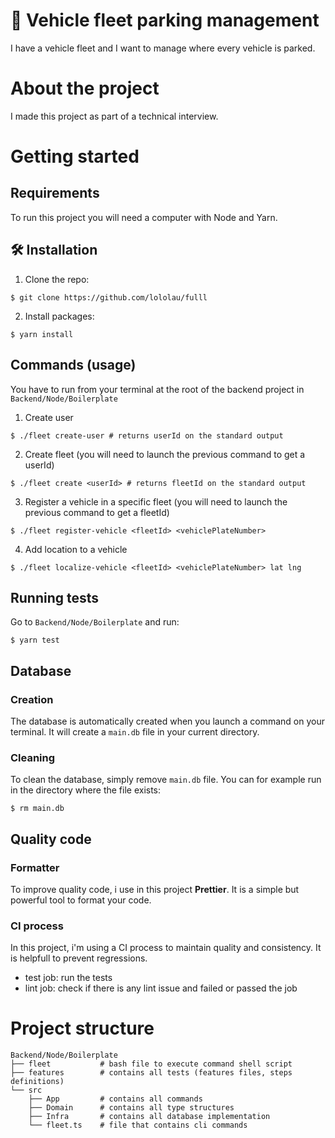 # 🚗 Vehicle fleet parking management

I have a vehicle fleet and I want to manage where every vehicle is parked.

# About the project

I made this project as part of a technical interview.

# Getting started

## Requirements

To run this project you will need a computer with Node and Yarn.

## 🛠️ Installation

1. Clone the repo:

```
$ git clone https://github.com/lololau/fulll
```

2. Install packages:

```
$ yarn install
```

## Commands (usage)

You have to run from your terminal at the root of the backend project in `Backend/Node/Boilerplate`

1. Create user

```
$ ./fleet create-user # returns userId on the standard output
```

2. Create fleet (you will need to launch the previous command to get a userId)

```
$ ./fleet create <userId> # returns fleetId on the standard output
```

3. Register a vehicle in a specific fleet (you will need to launch the previous command to get a fleetId)

```
$ ./fleet register-vehicle <fleetId> <vehiclePlateNumber>
```

4. Add location to a vehicle

```
$ ./fleet localize-vehicle <fleetId> <vehiclePlateNumber> lat lng
```

## Running tests

Go to `Backend/Node/Boilerplate` and run:

```
$ yarn test
```

## Database

### Creation

The database is automatically created when you launch a command on your terminal.
It will create a `main.db` file in your current directory.

### Cleaning

To clean the database, simply remove `main.db` file.
You can for example run in the directory where the file exists:

```
$ rm main.db
```

## Quality code

### Formatter

To improve quality code, i use in this project **Prettier**.
It is a simple but powerful tool to format your code.

### CI process

In this project, i'm using a CI process to maintain quality and consistency.
It is helpfull to prevent regressions.

- test job: run the tests
- lint job: check if there is any lint issue and failed or passed the job

# Project structure

```
Backend/Node/Boilerplate
├── fleet           # bash file to execute command shell script
├── features        # contains all tests (features files, steps definitions)
└── src
    ├── App         # contains all commands
    ├── Domain      # contains all type structures
    ├── Infra       # contains all database implementation
    └── fleet.ts    # file that contains cli commands
```
